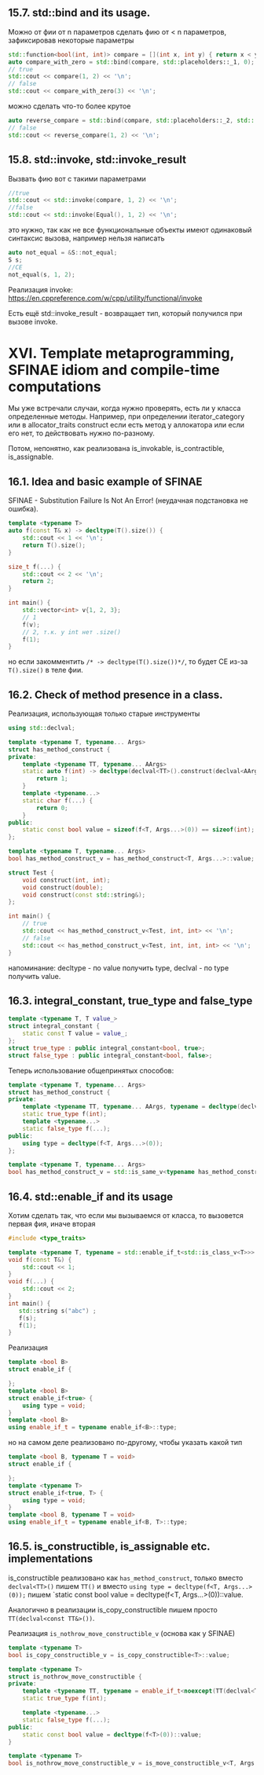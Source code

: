## 15.7. std::bind and its usage.
Можно от фии от n параметров сделать фию от < n параметров, зафиксировав некоторые параметры
```cpp
std::function<bool(int, int)> compare = [](int x, int y) { return x < y;>};
auto compare_with_zero = std::bind(compare, std::placeholders::_1, 0);
// true
std::cout << compare(1, 2) << '\n';
// false
std::cout << compare_with_zero(3) << '\n';
```
можно сделать что-то более крутое
```cpp
auto reverse_compare = std::bind(compare, std::placeholders::_2, std:::placeholders::_1);
// false
std::cout << reverse_compare(1, 2) << '\n';
```
## 15.8. std::invoke, std::invoke_result
Вызвать фию вот с такими параметрами
```cpp
//true
std::cout << std::invoke(compare, 1, 2) << '\n';
//false
std::cout << std::invoke(Equal(), 1, 2) << '\n';
```
это нужно, так как не все функциональные объекты имеют одинаковый синтаксис вызова, например нельзя написать
```cpp
auto not_equal = &S::not_equal;
S s;
//CE
not_equal(s, 1, 2);
```
Реализация invoke: https://en.cppreference.com/w/cpp/utility/functional/invoke

Есть ещё std::invoke_result - возвращает тип, который получился при вызове invoke.
# XVI. Template metaprogramming, SFINAE idiom and compile-time computations
Мы уже встречали случаи, когда нужно проверять, есть ли у класса определенные методы. Например, при определении iterator_category или в allocator_traits construct если есть метод у аллокатора или если его нет, то действовать нужно по-разному.

Потом, непонятно, как реализована is_invokable, is_contractible, is_assignable.
## 16.1. Idea and basic example of SFINAE
SFINAE - Substitution Failure Is Not An Error!
(неудачная подстановка не ошибка).
```cpp
template <typename T>
auto f(const T& x) -> decltype(T().size()) {
    std::cout << 1 << '\n';
    return T().size();
}

size_t f(...) {
    std::cout << 2 << '\n';
    return 2;
}

int main() {
    std::vector<int> v{1, 2, 3};
    // 1
    f(v);
    // 2, т.к. у int нет .size()
    f(1);
}
```
но если закомментить `/* -> decltype(T().size())*/`, то будет CE из-за `T().size()` в теле фии.
## 16.2. Check of method presence in a class.
Реализация, использующая только старые инструменты
```cpp
using std::declval;

template <typename T, typename... Args>
struct has_method_construct {
private:
    template <typename TT, typename... AArgs>
    static auto f(int) -> decltype(declval<TT>().construct(declval<AArgs>()...), int()) {
        return 1;
    }
    template <typename...>
    static char f(...) {
        return 0;
    }
public:
    static const bool value = sizeof(f<T, Args...>(0)) == sizeof(int);
};

template <typename T, typename... Args>
bool has_method_construct_v = has_method_construct<T, Args...>::value;

struct Test {
    void construct(int, int);
    void construct(double);
    void construct(const std::string&);
};

int main() {
    // true
    std::cout << has_method_construct_v<Test, int, int> << '\n';
    // false
    std::cout << has_method_construct_v<Test, int, int, int> << '\n';
}
```
напоминание: decltype - по value получить type, declval - по type получить value.

## 16.3. integral_constant, true_type and false_type
```cpp
template <typename T, T value_>
struct integral_constant {
    static const T value = value_;
};
struct true_type : public integral_constant<bool, true>;
struct false_type : public integral_constant<bool, false>;
```
Теперь использование общепринятых способов:
```cpp
template <typename T, typename... Args>
struct has_method_construct {
private:
    template <typename TT, typename... AArgs, typename = decltype(declval<TT>().construct(declval<AArgs>()...))>
    static true_type f(int);
    template <typename...>
    static false_type f(...);
public:
    using type = decltype(f<T, Args...>(0));
};

template <typename T, typename... Args>
bool has_method_construct_v = std::is_same_v<typename has_method_construct<T, Args...>::type, true_type>::value;
```
## 16.4. std::enable_if and its usage
Хотим сделать так, что если мы вызываемся от класса, то вызовется первая фия, иначе вторая
```cpp
#include <type_traits>

template <typename T, typename = std::enable_if_t<std::is_class_v<T>>>
void f(const T&) {
    std::cout << 1;
}
void f(...) {
    std::cout << 2;
}
int main() {
   std::string s("abc") ;
   f(s);
   f(1);
}
```
Реализация
```cpp
template <bool B>
struct enable_if {

};
template <bool B>
struct enable_if<true> {
    using type = void;
}
template <bool B>
using enable_if_t = typename enable_if<B>::type;
```
но на самом деле реализовано по-другому, чтобы указать какой тип
```cpp
template <bool B, typename T = void>
struct enable_if {

};
template <typename T>
struct enable_if<true, T> {
    using type = void;
}
template <bool B, typename T = void>
using enable_if_t = typename enable_if<B, T>::type;
```
## 16.5. is_constructible, is_assignable etc. implementations
is_constructible реализовано как `has_method_construct`, только вместо `declval<TT>()` пишем `TT()` и вместо `using type = decltype(f<T, Args...>(0));` пишем `static const bool value = decltype(f<T, Args...>(0))::value.

Аналогично в реализации is_copy_constructible пишем просто `TT(declval<const TT&>())`.

Реализация `is_nothrow_move_constructible_v` (основа как у SFINAE)
```cpp
template <typename T>
bool is_copy_constructible_v = is_copy_constructible<T>::value;

template <typename T>
struct is_nothrow_move_constructible {
private:
    template <typename TT, typename = enable_if_t<noexcept(TT(declval<TT>()))>>
    static true_type f(int);

    template <typename...>
    static false_type f(...);
public:
    static const bool value = decltype(f<T>(0))::value;
}

template <typename T>
bool is_nothrow_move_constructible_v = is_move_constructible_v<T, Args...> && noexcept(T(declval<T>()))
```